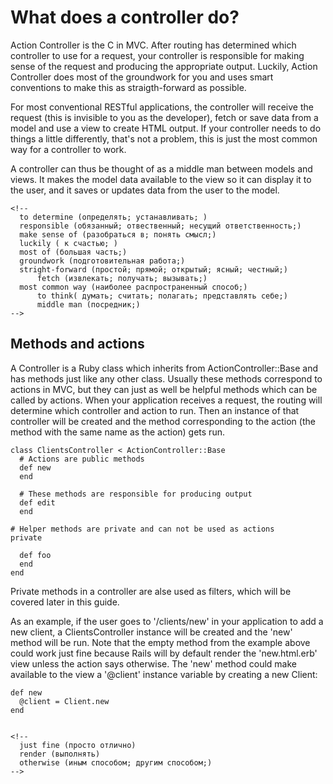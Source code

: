 ﻿# What does a controller do? #

Action Controller is the C in MVC. After routing has determined which controller to use for a request, your controller is responsible for making sense of the request and producing the appropriate output. Luckily, Action Controller does most of the groundwork for you and uses smart conventions to make this as straigth-forward as possible.

For most conventional RESTful applications, the controller will receive the request (this is invisible to you as the developer), fetch or save data from a model and use a view to create HTML output. If your controller needs to do things a little differently, that's not a problem, this is just the most common way for a controller to work.

A controller can thus be thought of as a middle man between models and views. It makes the model data available to the view so it can display it to the user, and it saves or updates data from the user to the model.

	<!--
	  to determine (определять; устанавливать; )
	  responsible (обязанный; отвественный; несущий ответственность;)
	  make sense of (разобраться в; понять смысл;)
	  luckily ( к счастью; )
	  most of (большая часть;)
	  groundwork (подготовительная работа;)
	  stright-forward (простой; прямой; открытый; ясный; честный;)
          fetch (извлекать; получать; вызывать;)
	  most common way (наиболее распространенный способ;)
          to think( думать; считать; полагать; представлять себе;)
          middle man (посредник;)
	-->


## Methods and actions ##

A Controller is a Ruby class which inherits from ActionController::Base and has methods just like any other class. Usually these methods correspond to actions in MVC, but they can just as well be helpful methods which can be called by actions. When your application receives a request, the routing will determine which controller and action to run. Then an instance of that controller will be created and the method corresponding to the action (the method with the same name as the action) gets run.

	class ClientsController < ActionController::Base
	  # Actions are public methods
	  def new
	  end
	
	  # These methods are responsible for producing output
	  def edit
	  end

	# Helper methods are private and can not be used as actions
	private

	  def foo
	  end
	end

Private methods in a controller are alse used as filters, which will be covered later in this guide.

As an example, if the user goes to '/clients/new' in your application to add a new client, a ClientsController instance will be created and the 'new' method will be run. Note that the empty method from the example above could work just fine because Rails will by default render the 'new.html.erb' view unless the action says otherwise. The 'new' method could make available to the view a '@client' instance variable by creating a new Client:

	def new
	  @client = Client.new
	end


	<!--
	  just fine (просто отлично)
	  render (выполнять)
	  otherwise (иным способом; другим способом;) 
	-->

